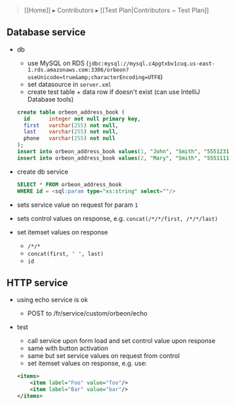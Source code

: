 > [[Home]] ▸ Contributors ▸ [[Test Plan|Contributors ~ Test Plan]]

## Database service

- db
    - use MySQL on RDS (`jdbc:mysql://mysql.c4pgtxbv1cuq.us-east-1.rds.amazonaws.com:3306/orbeon?useUnicode=true&amp;characterEncoding=UTF8`)
    - set datasource in `server.xml`
    - create test table + data row if doesn't exist (can use IntelliJ Database tools)

    ```sql
    create table orbeon_address_book (
      id      integer not null primary key,
      first   varchar(255) not null,
      last    varchar(255) not null,
      phone   varchar(255) not null
    );
    insert into orbeon_address_book values(1, "John", "Smith", "5551231234");
    insert into orbeon_address_book values(2, "Mary", "Smith", "5551111111");
    ```
- create db service

    ```sql
    SELECT * FROM orbeon_address_book
    WHERE id = <sql:param type="xs:string" select=""/>
    ```
- sets service value on request for param `1`
- sets control values on response, e.g. `concat(/*/*/first, /*/*/last)`
- set itemset values on response
    - `/*/*`
    - `concat(first, ' ', last)`
    - `id`

## HTTP service

- using echo service is ok
    - POST to /fr/service/custom/orbeon/echo
- test
    - call service upon form load and set control value upon response
    - same with button activation
    - same but set service values on request from control
    - set itemset values on response, e.g. use:

    ```xml
    <items>
        <item label="Foo" value="foo"/>
        <item label="Bar" value="bar"/>
    </items>
    ```